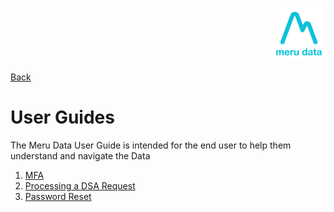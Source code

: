 <p align="Right">
  <img width="85" height="85" src="../../Media/Images/Logos/Merudata_Logo1.png">
</p>

[Back](../../Help.md)


# User Guides

The Meru Data User Guide is intended for the end user to help them understand and navigate the Data 


1. [MFA](MFA.md)
2. [Processing a DSA Request](Processing_a_DSAR_User_Guide.md)
3. [Password Reset](Password_Reset_User.md)
